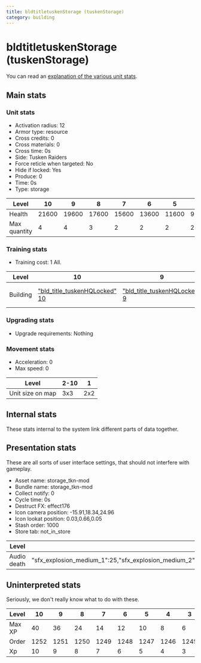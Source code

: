 ```yaml
---
title: bldtitletuskenStorage (tuskenStorage)
category: building
---
```


# bldtitletuskenStorage (tuskenStorage)

You can read an [explanation  of the various unit stats](unitexplained.md).

## Main stats

### Unit stats

  * Activation radius: 12
  * Armor type: resource
  * Cross credits: 0
  * Cross materials: 0
  * Cross time: 0s
  * Side: Tusken Raiders
  * Force reticle when targeted: No
  * Hide if locked: Yes
  * Produce: 0
  * Time: 0s
  * Type: storage

|Level       |10   |9    |8    |7    |6    |5    |4   |3   |2   |1   |
|------------|-----|-----|-----|-----|-----|-----|----|----|----|----|
|Health      |21600|19600|17600|15600|13600|11600|9600|7200|6000|4000|
|Max quantity|4    |4    |3    |2    |2    |2    |2   |2   |1   |1   |


### Training stats

  * Training cost: 1 All.

|Level   |10                                                  |9                                                  |8                                                  |7                                                  |6                                  |5                                  |4                                  |3                                  |2                                  |1                                  |
|--------|----------------------------------------------------|---------------------------------------------------|---------------------------------------------------|---------------------------------------------------|-----------------------------------|-----------------------------------|-----------------------------------|-----------------------------------|-----------------------------------|-----------------------------------|
|Building|["bld_title_tuskenHQLocked" 10](tuskenHQLocked.html)|["bld_title_tuskenHQLocked" 9](tuskenHQLocked.html)|["bld_title_tuskenHQLocked" 8](tuskenHQLocked.html)|["bld_title_tuskenHQLocked" 7](tuskenHQLocked.html)|[Tusken Raider HQ 6](tuskenHQ.html)|[Tusken Raider HQ 5](tuskenHQ.html)|[Tusken Raider HQ 4](tuskenHQ.html)|[Tusken Raider HQ 3](tuskenHQ.html)|[Tusken Raider HQ 2](tuskenHQ.html)|[Tusken Raider HQ 1](tuskenHQ.html)|


### Upgrading stats

  * Upgrade requirements: Nothing

### Movement stats

  * Acceleration: 0
  * Max speed: 0

|Level           |2-10|1  |
|----------------|----|---|
|Unit size on map|3x3 |2x2|


## Internal stats

These stats internal to the system link different parts of data together.


## Presentation stats

These are all sorts of user interface settings, that should not interfere with gameplay.

  * Asset name: storage_tkn-mod
  * Bundle name: storage_tkn-mod
  * Collect notify: 0
  * Cycle time: 0s
  * Destruct FX: effect176
  * Icon camera position: -15.91,18.34,24.96
  * Icon lookat position: 0.03,0.66,0.05
  * Stash order: 1000
  * Store tab: not_in_store

|Level      |10                                                                                                             |9                                                                                                              |8                                                                                                              |7                                                                                                              |6                                                                                                              |5                                                                                                              |4                                                                                                              |3                                                                                                              |2                                                                                                              |1                                                                                                              |
|-----------|---------------------------------------------------------------------------------------------------------------|---------------------------------------------------------------------------------------------------------------|---------------------------------------------------------------------------------------------------------------|---------------------------------------------------------------------------------------------------------------|---------------------------------------------------------------------------------------------------------------|---------------------------------------------------------------------------------------------------------------|---------------------------------------------------------------------------------------------------------------|---------------------------------------------------------------------------------------------------------------|---------------------------------------------------------------------------------------------------------------|---------------------------------------------------------------------------------------------------------------|
|Audio death|"sfx_explosion_medium_1":25,"sfx_explosion_medium_2":25,"sfx_explosion_medium_3":25,"sfx_explosion_medium_4":54|"sfx_explosion_medium_1":25,"sfx_explosion_medium_2":25,"sfx_explosion_medium_3":25,"sfx_explosion_medium_4":53|"sfx_explosion_medium_1":25,"sfx_explosion_medium_2":25,"sfx_explosion_medium_3":25,"sfx_explosion_medium_4":52|"sfx_explosion_medium_1":25,"sfx_explosion_medium_2":25,"sfx_explosion_medium_3":25,"sfx_explosion_medium_4":51|"sfx_explosion_medium_1":25,"sfx_explosion_medium_2":25,"sfx_explosion_medium_3":25,"sfx_explosion_medium_4":50|"sfx_explosion_medium_1":25,"sfx_explosion_medium_2":25,"sfx_explosion_medium_3":25,"sfx_explosion_medium_4":49|"sfx_explosion_medium_1":25,"sfx_explosion_medium_2":25,"sfx_explosion_medium_3":25,"sfx_explosion_medium_4":48|"sfx_explosion_medium_1":25,"sfx_explosion_medium_2":25,"sfx_explosion_medium_3":25,"sfx_explosion_medium_4":47|"sfx_explosion_medium_1":25,"sfx_explosion_medium_2":25,"sfx_explosion_medium_3":25,"sfx_explosion_medium_4":46|"sfx_explosion_medium_1":25,"sfx_explosion_medium_2":25,"sfx_explosion_medium_3":25,"sfx_explosion_medium_4":45|


## Uninterpreted stats

Seriously, we don't really know what to do with these.

|Level |10  |9   |8   |7   |6   |5   |4   |3   |2   |1   |
|------|----|----|----|----|----|----|----|----|----|----|
|Max XP|40  |36  |24  |14  |12  |10  |8   |6   |2   |1   |
|Order |1252|1251|1250|1249|1248|1247|1246|1245|1244|1243|
|Xp    |10  |9   |8   |7   |6   |5   |4   |3   |2   |1   |


